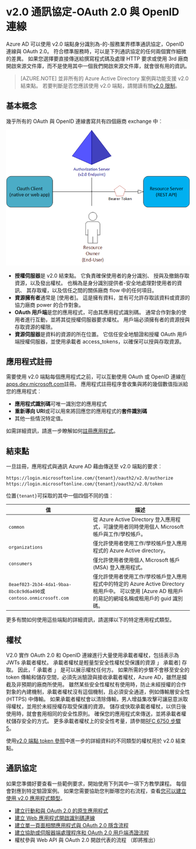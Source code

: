 <properties
    pageTitle="Azure AD v2.0 通訊協定 |Microsoft Azure"
    description="Azure AD v2.0 端點所支援的通訊協定輔助線。"
    services="active-directory"
    documentationCenter=""
    authors="dstrockis"
    manager="mbaldwin"
    editor=""/>

<tags
    ms.service="active-directory"
    ms.workload="identity"
    ms.tgt_pltfrm="na"
    ms.devlang="na"
    ms.topic="article"
    ms.date="09/16/2016"
    ms.author="dastrock"/>

# <a name="v20-protocols---oauth-20--openid-connect"></a>v2.0 通訊協定-OAuth 2.0 與 OpenID 連線

Azure AD 可以使用 v2.0 端點身分識別為-的-服務業界標準通訊協定，OpenID 連線與 OAuth 2.0。  符合標準服務時，可以是下列通訊協定的任何兩個實作細微的差異。  如果您選擇要直接傳送給撰寫程式碼及處理 HTTP 要求或使用 3rd 廠商開啟來源文件庫，而不是使用其中一個我們開啟來源文件庫，就會很有用的資訊。
<!-- TODO: Need link to libraries above -->

> [AZURE.NOTE]
    並非所有的 Azure Active Directory 案例與功能支援 v2.0 結束點。  若要判斷是否您應該使用 v2.0 端點，請閱讀有關[v2.0 限制](active-directory-v2-limitations.md)。

## <a name="the-basics"></a>基本概念
幾乎所有的 OAuth 與 OpenID 連線書寫共有四個廠商 exchange 中︰

![OAuth 2.0 角色](../media/active-directory-v2-flows/protocols_roles.png)

- **授權伺服器**是 v2.0 結束點。  它負責確保使用者的身分識別、 授與及撤銷存取資源，以及發出權杖。  也稱為是身分識別提供者-安全地處理對使用者的資訊、 其存取權，以及信任之間的關係廠商 flow 中的任何項目。
- **資源擁有者**通常是 [使用者]。  這是擁有資料，並有可允許存取該資料或資源的協力廠商 power 的合作對象。
- **OAuth 用戶端**是您的應用程式，可由其應用程式識別碼。  通常合作對象的使用者進行互動，並將其從授權伺服器要求權杖。  用戶端必須擁有者的資源授與存取資源的權限。
- **資源伺服器**是資料的資源的所在位置。  它信任安全地驗證和授權 OAuth 用戶端授權伺服器，並使用承載者 access_tokens，以確保可以授與存取資源。


## <a name="app-registration"></a>應用程式註冊
需要使用 v2.0 端點每個應用程式之前，可以互動使用 OAuth 或 OpenID 連線在[apps.dev.microsoft.com](https://apps.dev.microsoft.com/?referrer=https://azure.microsoft.com/documentation/articles&deeplink=/appList)註冊。  應用程式註冊程序會收集與將的幾個數值指派給您的應用程式︰

- **應用程式識別碼**可唯一識別您的應用程式
- **重新導向 URI**或可以用來將回應您的應用程式的**套件識別碼**
- 其他一些情況特定值。

如需詳細資訊，請進一步瞭解如何[註冊應用程式](active-directory-v2-app-registration.md)。

## <a name="endpoints"></a>結束點
一旦註冊，應用程式與通訊 Azure AD 藉由傳送至 v2.0 端點的要求︰

```
https://login.microsoftonline.com/{tenant}/oauth2/v2.0/authorize
https://login.microsoftonline.com/{tenant}/oauth2/v2.0/token
```

位置`{tenant}`可採取的其中一個四個不同的值︰

| 值 | 描述 |
| ----------------------- | ------------------------------- |
| `common` | 從 Azure Active Directory 登入應用程式，可讓使用者同時使用個人 Microsoft 帳戶與工作/學校帳戶。 |
| `organizations` | 僅允許使用者使用工作/學校帳戶登入應用程式的 Azure Active directory。 |
| `consumers` | 僅允許使用者使用個人 Microsoft 帳戶 (MSA) 登入應用程式。 |
| `8eaef023-2b34-4da1-9baa-8bc8c9d6a490`或`contoso.onmicrosoft.com` | 僅允許使用者使用工作/學校帳戶登入應用程式中的特定的 Azure Active Directory 租用戶中。  可以使用 [Azure AD 租用戶的易記的網域名稱或租用戶的 guid 識別碼。  |

更多有關如何使用這些端點的詳細資訊，請選擇以下的特定應用程式類型。

## <a name="tokens"></a>權杖
V2.0 實作 OAuth 2.0 和 OpenID 連線進行大量使用承載者權杖，包括表示為 JWTs 承載者權杖。 承載者權杖是輕量型安全性權杖受保護的資源 」 承載者] 存取。 因此，「 承載者 」 是可以展示權杖任何方。 如果所需的步驟不會移至安全的 token 傳輸和儲存空間，必須先派驗證與接收承載者權杖，Azure AD，雖然是攔截及非預期的廠商所使用。 雖然某些安全性權杖有使用時，防止未經授權的合作對象的內建機制，承載者權杖沒有這個機制，且必須安全通道，例如傳輸層安全性 (HTTPS) 中傳輸。 如果承載者權杖會以清除傳輸，男人增益集攻擊可讓惡意派取得權杖，並用於未經授權存取受保護的資源。 儲存或快取承載者權杖，以供日後使用時，就會套用相同的安全性原則。 確保您的應用程式來傳送，並將承載者權杖儲存安全的方式。 更多承載者權杖上的安全性考量，請參閱[RFC 6750 步驟 5](http://tools.ietf.org/html/rfc6750)。

使用[v2.0 端點 token 參照](active-directory-v2-tokens.md)中進一步的詳細資料的不同類型的權杖用於 v2.0 結束點。

## <a name="protocols"></a>通訊協定

如果您準備好要查看一些範例要求，開始使用下列其中一項下方教學課程。  每個會對應到特定驗證案例。  如果您需要協助您判斷哪您的右流程，查看[您可以建立使用 v2.0 應用程式類型](active-directory-v2-flows.md)。

- [建立行動和與 OAuth 2.0 的原生應用程式](active-directory-v2-protocols-oauth-code.md)
- [建立 Web 應用程式開啟識別碼連線](active-directory-v2-protocols-oidc.md)
- [建立單一頁面相關應用程式與 OAuth 2.0 隱含流程](active-directory-v2-protocols-implicit.md)
- [建立協助或伺服器端處理程序和 OAuth 2.0 用戶端憑證流程](active-directory-v2-protocols-oauth-client-creds.md)
- 權杖參與 Web API 與 OAuth 2.0 開啟代表的流程 （即將推出）

<!-- - Get tokens using a username & password with the OAuth 2.0 Resource Owner Password Credentials Flow (coming soon) --> 
